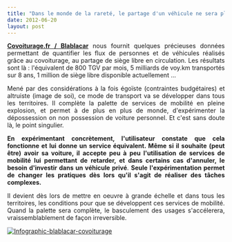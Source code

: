```yaml
---
title: "Dans le monde de la rareté, le partage d'un véhicule ne sera plus une option"
date: 2012-06-20
layout: post
---
```


<p style="text-align: justify"><a href="http://www.covoiturage.fr/blog/european-growth" target="_blank"><strong>Covoiturage.fr / Blablacar</strong></a> nous fournit quelques précieuses données permettant de quantifier les flux de personnes et de véhicules réalisés grâce au covoiturage, au partage de siège libre en circulation. Les résultats sont là : l'équivalent de 800 TGV par mois, 5 milliards de voy.km transportés sur 8 ans, 1 million de siège libre disponible actuellement ...</p> <p style="text-align: justify">Mené par des considérations à la fois égoïste (contraintes budgétaires) et altruiste (image de soi), ce mode de transport va se développer dans tous les territoires. Il complète la palette de services de mobilité en pleine explosion, et permet à de plus en plus de monde, d'expérimenter la dépossession on non possession de voiture personnel. Et c'est sans doute là, le point singulier.</p> <p style="text-align: justify"><strong>En expérimentant concrètement, l'utilisateur constate que cela fonctionne et lui donne un service équivalent. Même si il souhaite (peut être) avoir sa voiture, il accepte peu à peu l'utilisation de services de mobilité lui permettant de retarder, et dans certains cas d'annuler, le besoin d'investir dans un véhicule privé</strong>. <strong>Seule l'expérimentation permet de changer les pratiques dès lors qu'il s'agit de réaliser des tâches complexes. </strong></p>  <!--more-->   <p style="text-align: justify">Il devient dès lors de mettre en oeuvre à grande échelle et dans tous les territoires, les conditions pour que se développent ces services de mobilité. Quand la palette sera complète, le basculement des usages s'accélerera, vraissemblablement de façon irreversible.</p> <p style="text-align: justify"><a class="asset-img-link" href="/wp-content/uploads/sites/6/old/6a0120a66d2ad4970b016767b3feb6970b-800wi.jpg" rel="lightbox"><img alt="Infographic-blablacar-covoiturage" class="asset  asset-image at-xid-6a0120a66d2ad4970b016767b3feb6970b" src="/wp-content/uploads/sites/6/old/6a0120a66d2ad4970b016767b3feb6970b-500wi.jpg" style="margin-left: auto;margin-right: auto" title="Infographic-blablacar-covoiturage" /></a><br /><br /></p> <p style="text-align: justify"> </p>